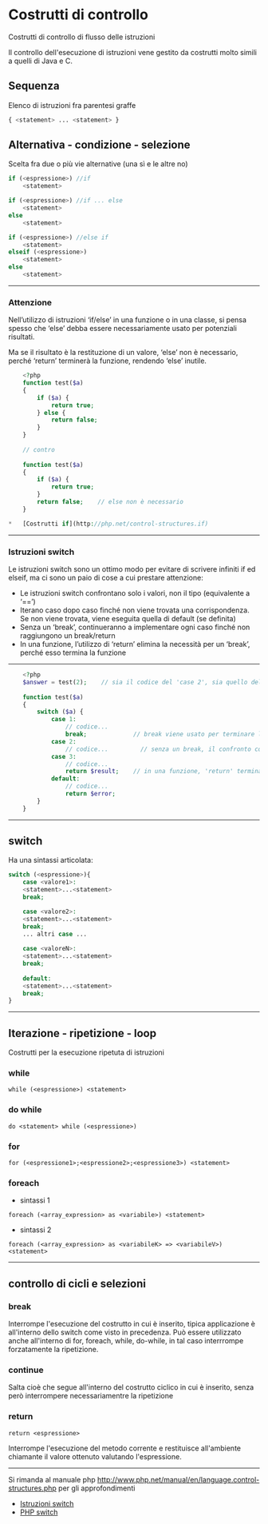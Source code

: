 # Costrutti di controllo

Costrutti di controllo di flusso delle istruzioni

Il controllo dell'esecuzione di istruzioni vene gestito da costrutti molto simili a quelli di Java e C.

## Sequenza
Elenco di istruzioni fra parentesi graffe

```php
{ <statement> ... <statement> }
```


## Alternativa - condizione - selezione 

Scelta fra due o più vie alternative (una sì e le altre no)
```php
if (<espressione>) //if
    <statement>

if (<espressione>) //if ... else
    <statement>
else 
    <statement>

if (<espressione>) //else if
    <statement>
elseif (<espressione>) 
    <statement>
else 
    <statement>
```

---


### Attenzione

Nell’utilizzo di istruzioni ‘if/else’ in una funzione o in una classe, si pensa spesso che ‘else’ debba essere necessariamente usato per potenziali risultati.

Ma se il risultato è la restituzione di un valore, ‘else’ non è necessario, perché ‘return’ terminerà la funzione, rendendo ‘else’ inutile.

```php
    <?php
    function test($a)
    {
        if ($a) {
            return true;
        } else {
            return false;
        }
    }
    
    // contro
    
    function test($a)
    {
        if ($a) {
            return true;
        }
        return false;    // else non è necessario
    }

*   [Costrutti if](http://php.net/control-structures.if)
```

---

### Istruzioni switch

Le istruzioni switch sono un ottimo modo per evitare di scrivere infiniti if ed elseif, ma ci sono un paio di cose a cui prestare attenzione:

*   Le istruzioni switch confrontano solo i valori, non il tipo (equivalente a ‘==’)
*   Iterano caso dopo caso finché non viene trovata una corrispondenza. Se non viene trovata, viene eseguita quella di default (se definita)
*   Senza un ‘break’, continueranno a implementare ogni caso finché non raggiungono un break/return
*   In una funzione, l’utilizzo di ‘return’ elimina la necessità per un ‘break’, perché esso termina la funzione

---

```php
    <?php
    $answer = test(2);    // sia il codice del 'case 2', sia quello del 'case 3' saranno implementati
    
    function test($a)
    {
        switch ($a) {
            case 1:
                // codice...
                break;             // break viene usato per terminare l'istruzione switch
            case 2:
                // codice...         // senza un break, il confronto continua fino al caso 3
            case 3:
                // codice...
                return $result;    // in una funzione, 'return' termina la funzione
            default:
                // codice...
                return $error;
        }
    }
```

---


## switch
Ha una sintassi articolata:

```php 
switch (<espressione>){
    case <valore1>:
    <statement>...<statement>
    break;

    case <valore2>:
    <statement>...<statement>
    break;
    ... altri case ...
    
    case <valoreN>:
    <statement>...<statement>
    break;
    
    default:
    <statement>...<statement>
    break;
}
```

---


## Iterazione - ripetizione - loop

Costrutti per la esecuzione ripetuta di istruzioni

### while
```while (<espressione>) <statement>```

### do while
```do <statement> while (<espressione>)```

### for
```for (<espressione1>;<espressione2>;<espressione3>) <statement>```


### foreach

* sintassi 1

```foreach (<array_expression> as <variabile>) <statement>```

* sintassi 2

```foreach (<array_expression> as <variabileK> => <variabileV>)<statement>```

---

## controllo di cicli e selezioni

### break

Interrompe l'esecuzione del costrutto in cui è inserito, tipica applicazione è all'interno dello
switch come visto in precedenza. Può essere utilizzato anche all'interno di for, foreach,
while, do-while, in tal caso interrrompe forzatamente la ripetizione.

### continue

Salta cioè che segue all'interno del costrutto ciclico in cui è inserito, senza però
interrompere necessariamentre la ripetizione


### return
```return <espressione>```

Interrompe l'esecuzione del metodo corrente e restituisce all'ambiente chiamante il valore
ottenuto valutando l'espressione.

---


Si rimanda al manuale php http://www.php.net/manual/en/language.control-structures.php
per gli approfondimenti
*   [Istruzioni switch](http://php.net/control-structures.switch)
*   [PHP switch](http://phpswitch.com/)

